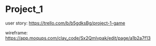 # Project_1

user story:  https://trello.com/b/b5gdksBg/project-1-game
  
wireframe:  https://app.moqups.com/clay_code/Sx2Qmlvpak/edit/page/a1b2a7f13
